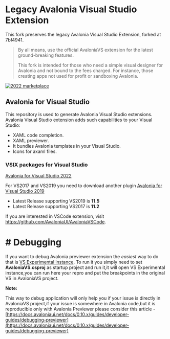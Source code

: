 # Legacy Avalonia Visual Studio Extension

This fork preserves the legacy Avalonia Visual Studio Extension, forked at 7bf4941.

> By all means, use the official AvaloniaVS extension for the latest ground-breaking features.
>
> This fork is intended for those who need a simple visual designer for Avalonia and not bound to the fees charged. For instance, those creating apps not used for profit or sandboxing Avalonia.

[![2022 marketplace](https://img.shields.io/visual-studio-marketplace/v/AvaloniaTeam.AvaloniaVS.svg?label=2022-Marketplace)](https://marketplace.visualstudio.com/items?itemName=AvaloniaTeam.AvaloniaVS)

## Avalonia for Visual Studio

This repository is used to generate Avalonia Visual Studio extensions.
Avalonia Visual Studio extension adds such capabilities to your Visual Studio:

- XAML code completion.
- XAML previewer.
- It bundles Avalonia templates in your Visual Studio.
- Icons for axaml files.

### VSIX packages for Visual Studio

[Avalonia for Visual Studio 2022](https://marketplace.visualstudio.com/items?itemName=AvaloniaTeam.AvaloniaVS)

For VS2017 and VS2019 you need to download another plugin [Avalonia for Visual Studio 2019](https://marketplace.visualstudio.com/items?itemName=AvaloniaTeam.AvaloniaforVisualStudio)

- Latest Release supporting VS2019 is **11.5**
- Latest Release supporting VS2017 is **11.2**

If you are interested in VSCode extension, visit https://github.com/AvaloniaUI/AvaloniaVSCode.

# # Debugging

If you want to debug Avalonia previewer extension the *easiest* way to do that is [VS Experimental instance](https://docs.microsoft.com/en-us/visualstudio/extensibility/the-experimental-instance?view=vs-2019).
To run it you simply need to set **AvaloniaVS.csproj** as startup project and run it,it will open VS Experimental instance,you can run here your repro and put the breakpoints in the original VS in AvaloniaVS project.

**Note:**

This way to debug application will only help you if your issue is directly in AvaloniaVS project,if your issue is somewhere in Avalonia code,but it is reproducible only with Avalonia Previewer please consider this article - [https://docs.avaloniaui.net/docs/0.10.x/guides/developer-guides/debugging-previewer](https://docs.avaloniaui.net/docs/0.10.x/guides/developer-guides/debugging-previewer)

